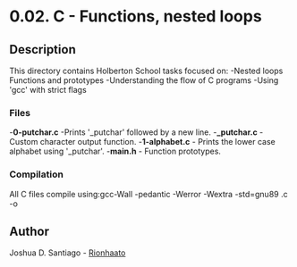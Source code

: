 # 0.02. C - Functions, nested loops

## Description
This directory contains Holberton School tasks focused on:
-Nested loops
Functions and prototypes
-Understanding the flow of C programs
-Using 'gcc' with strict flags

### Files
-**0-putchar.c** -Prints '_putchar' followed by a new line.
-**_putchar.c** - Custom character output function.
-**1-alphabet.c** - Prints the lower case alphabet using '_putchar'.
-**main.h** - Function prototypes.

### Compilation
All C files compile using:gcc-Wall -pedantic -Werror -Wextra -std=gnu89 <file>.c -o <output>

## Author
Joshua D. Santiago - [Rionhaato](https://github.com/Rionhaato)
